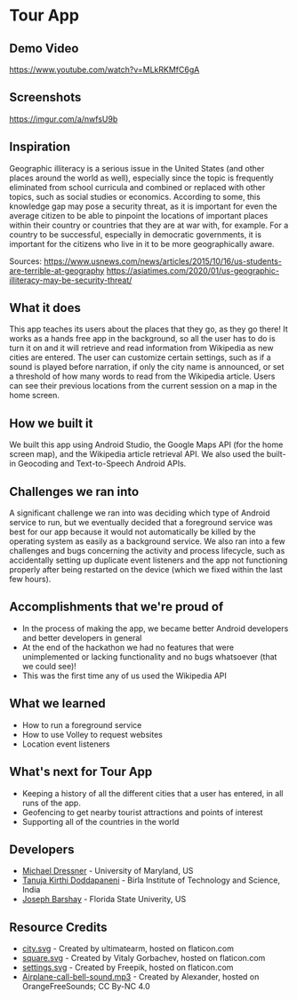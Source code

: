 # Tour App

## Demo Video

https://www.youtube.com/watch?v=MLkRKMfC6gA

## Screenshots

https://imgur.com/a/nwfsU9b

## Inspiration

Geographic illiteracy is a serious issue in the United States (and other places around the world as well), especially since the topic is frequently eliminated from school curricula and combined or replaced with other topics, such as social studies or economics. According to some, this knowledge gap may pose a security threat, as it is important for even the average citizen to be able to pinpoint the locations of important places within their country or countries that they are at war with, for example. For a country to be successful, especially in democratic governments, it is important for the citizens who live in it to be more geographically aware.

Sources:
https://www.usnews.com/news/articles/2015/10/16/us-students-are-terrible-at-geography
https://asiatimes.com/2020/01/us-geographic-illiteracy-may-be-security-threat/

## What it does

This app teaches its users about the places that they go, as they go there! It works as a hands free app in the background, so all the user has to do is turn it on and it will retrieve and read information from Wikipedia as new cities are entered. The user can customize certain settings, such as if a sound is played before narration, if only the city name is announced, or set a threshold of how many words to read from the Wikipedia article. Users can see their previous locations from the current session on a map in the home screen.

## How we built it

We built this app using Android Studio, the Google Maps API (for the home screen map), and the Wikipedia article retrieval API. We also used the built-in Geocoding and Text-to-Speech Android APIs.

## Challenges we ran into

A significant challenge we ran into was deciding which type of Android service to run, but we eventually decided that a foreground service was best for our app because it would not automatically be killed by the operating system as easily as a background service. We also ran into a few challenges and bugs concerning the activity and process lifecycle, such as accidentally setting up duplicate event listeners and the app not functioning properly after being restarted on the device (which we fixed within the last few hours).

## Accomplishments that we're proud of

- In the process of making the app, we became better Android developers and better developers in general
- At the end of the hackathon we had no features that were unimplemented or lacking functionality and no bugs whatsoever (that we could see)!
- This was the first time any of us used the Wikipedia API

## What we learned

- How to run a foreground service
- How to use Volley to request websites
- Location event listeners

## What's next for Tour App

- Keeping a history of all the different cities that a user has entered, in all runs of the app.
- Geofencing to get nearby tourist attractions and points of interest
- Supporting all of the countries in the world

## Developers

- [Michael Dressner](https://github.com/michaeldressner) - University of Maryland, US
- [Tanuja Kirthi Doddapaneni](https://github.com/tanuja3) - Birla Institute of Technology and Science, India
- [Joseph Barshay](https://github.com/gagusftw) - Florida State Univerity, US

## Resource Credits
- [city.svg](https://www.flaticon.com/free-icon/city_3310572?term=city%20location&page=2&position=74&page=2&position=74&related_id=3310572) - Created by ultimatearm, hosted on flaticon.com
- [square.svg](https://www.flaticon.com/free-icon/square_2627936?term=square&page=1&position=14&page=1&position=14&related_id=2627936&) - Created by Vitaly Gorbachev, hosted on flaticon.com
- [settings.svg](https://www.flaticon.com/free-icon/gear_1242494?term=settings&page=1&position=51&page=1&position=51&related_id=1242494) - Created by Freepik, hosted on flaticon.com
- [Airplane-call-bell-sound.mp3](https://orangefreesounds.com/airplane-call-bell-sound/) - Created by Alexander, hosted on OrangeFreeSounds; CC By-NC 4.0
